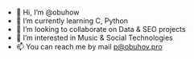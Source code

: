 - 👋 Hi, I’m @obuhow
- 🌱 I’m currently learning C, Python 
- 💞️ I’m looking to collaborate on Data & SEO projects
- 👀 I’m interested in Music & Social Technologies
- 📫 You can reach me by mail p@obuhov.pro

<!---
obuhow/obuhow is a ✨ special ✨ repository because its `README.md` (this file) appears on your GitHub profile.
You can click the Preview link to take a look at your changes.
--->

